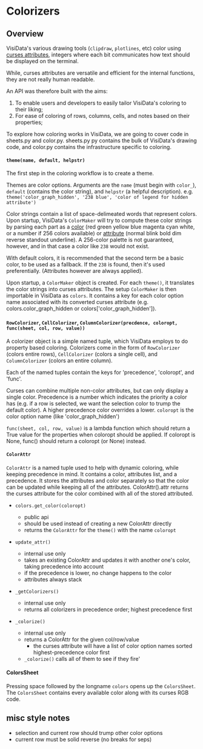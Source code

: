 # Colorizers

## Overview

VisiData's various drawing tools (`clipdraw`, `plotlines`, etc) color using [curses attributes](https://docs.python.org/3/howto/curses.html#attributes-and-color), integers where each bit communicates how text should be displayed on the terminal.

While, curses attributes are versatile and efficient for the internal functions, they are not really human readable.

An API was therefore built with the aims:
1) To enable users and developers to easily tailor VisiData's coloring to their liking;
2) For ease of coloring of rows, columns, cells, and notes based on their properties;

To explore how coloring works in VisiData, we are going to cover code in sheets.py and color.py. sheets.py py contains the bulk of VisiData's drawing code, and color.py contains the infrastructure specific to coloring.

#### `theme(name, default, helpstr)`

The first step in the coloring workflow is to create a theme.

Themes are color options. Arguments are the `name` (must begin with `color_`), `default` (contains the color string), and `helpstr` (a helpful description). e.g. `theme('color_graph_hidden', '238 blue', 'color of legend for hidden attribute')`

Color strings contain a list of space-delimeated words that represent colors. Upon startup, VisiData's `ColorMaker` will try to compute these color strings by parsing each part as a [color](https://github.com/saulpw/visidata/blob/develop/visidata/color.py#L72) (red green yellow blue magenta cyan white, or a number if 256 colors available) or [attribute](https://github.com/saulpw/visidata/blob/develop/visidata/color.py#L76) (normal blink bold dim reverse standout underline). A 256-color palette is not guaranteed, however, and in that case a color like `238` would not exist.

With default colors, it is recommended that the second term be a basic color, to be used as a fallback. If the `238` is found, then it's used preferentially. (Attributes however are always applied).

Upon startup, a `ColorMaker` object is created. For each `theme()`, it translates the color strings into curses attributes. The setup `ColorMaker` is then importable in VisiData as `colors`. It contains a key for each color option name associated with its converted curses attribute (e.g. colors.color_graph_hidden or colors['color_graph_hidden']).


#### `RowColorizer`, `CellColorizer`, `ColumnColorizer(precdence, coloropt, func(sheet, col, row, value))`

A colorizer object is a simple named tuple, which VisiData employs to do property based coloring. Colorizers come in the form of `RowColorizer` (colors entire rows), `CellColorizer` (colors a single cell), and `ColumnColorizer` (colors an entire column).

Each of the named tuples contain the keys for 'precedence',  'coloropt', and 'func'.

Curses can combine multiple non-color attributes, but can only display a single color. Precedence is a number which indicates the priority a color has (e.g. if a row is selected, we want the selection color to trump the default color). A higher precedence color overrides a lower. `coloropt` is the color option name (like 'color_graph_hidden')

`func(sheet, col, row, value)` is a lambda function which should return a True value for the properties when coloropt should be applied. If coloropt is None, func() should return a coloropt (or None) instead.

#### `ColorAttr`

`ColorAttr` is a named tuple used to help with dynamic coloring, while keeping precedence in mind. It contains a color, attributes list, and a precedence. It stores the attributes and color separately so that the color can be updated while keeping all of the attributes. ColorAttr().attr returns the curses attribute for the color combined with all of the stored attributed.

- `colors.get_color(coloropt)`
    - public api
    - should be used instead of creating a new ColorAttr directly
    - returns the `ColorAttr` for the `theme()` with the name `coloropt`

- `update_attr()`
    - internal use only
    - takes an existing ColorAttr and updates it with another one's color, taking precedence into account
    - if the precedence is lower, no change happens to the color
    - attributes always stack


- `_getColorizers()`
    - internal use only
    - returns all colorizers in precedence order; highest precedence first

- `_colorize()`
    - internal use only
    - returns a ColorAttr for the given col/row/value
        - the curses attribute will have a list of color option names sorted highest-precedence color first
    - `_colorize()` calls all of them to see if they fire'


#### ColorsSheet

Pressing space followed by the longname `colors` opens up the `ColorsSheet`. The `ColorsSheet` contains every available color along with its curses RGB code.


## misc style notes
- selection and current row should trump other color options
- current row must be solid reverse (no breaks for seps)
